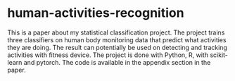 # human-activities-recognition

This is a paper about my statistical classification project. The project trains three classifiers on human body monitoring data that predict what activities they are doing. The result can potentially be used on detecting and tracking activities with fitness device. The project is done with Python, R, with scikit-learn and pytorch. The code is available in the appendix section in the paper.
